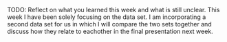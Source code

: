 TODO: Reflect on what you learned this week and what is still unclear.
This week I have been solely focusing on the data set. I am incorporating a second data set for us in which I will compare the two sets together and discuss how they relate to eachother in the final presentation next week.